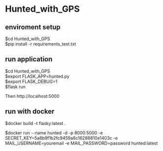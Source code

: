 # Hunted_with_GPS

## enviroment setup

$cd Hunted_with_GPS  
$pip install -r requirements_test.txt

## run application

$cd Hunted_with_GPS  
$export FLASK_APP=hunted.py  
$export FLASK_DEBUG=1  
$flask run  

Then http://localhost:5000

## run with docker 
$docker build -t flasky:latest .

$docker run --name hunted -d -p 8000:5000 -e SECRET_KEY=5a8b9f1b2fc9459a8c16288810e1403c -e MAIL_USERNAME=youremail -e MAIL_PASSWORD=password hunted:latest
